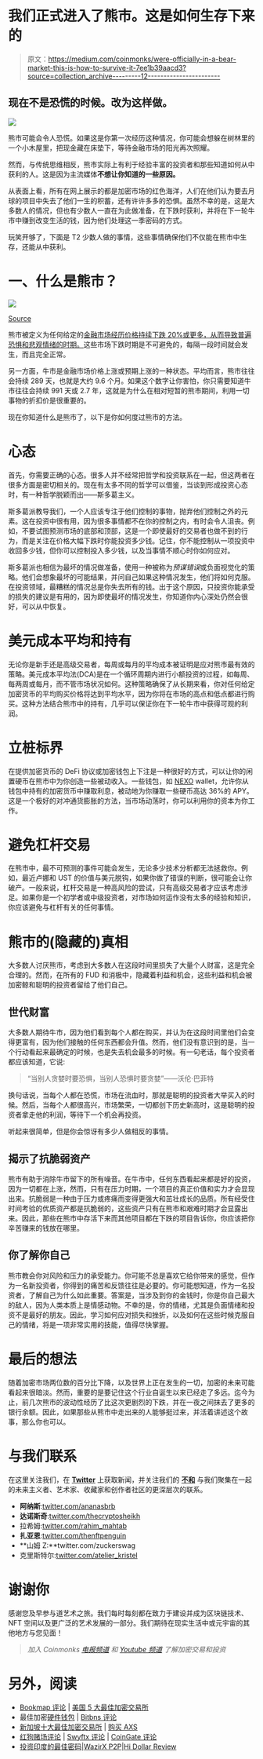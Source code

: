 # 我们正式进入了熊市。这是如何生存下来的

> 原文：<https://medium.com/coinmonks/were-officially-in-a-bear-market-this-is-how-to-survive-it-7ee1b39aacd3?source=collection_archive---------12----------------------->

## 现在不是恐慌的时候。改为这样做。

![](img/0d2f89ca10506f486fa5ca5fc9e38b81.png)

熊市可能会令人恐慌。如果这是你第一次经历这种情况，你可能会想躲在树林里的一个小木屋里，把现金藏在床垫下，等待金融市场的阳光再次照耀。

然而，与传统思维相反，熊市实际上有利于经验丰富的投资者和那些知道如何从中获利的人。这是因为主流媒体**不想让你知道的一些原因。**

从表面上看，所有在网上展示的都是加密市场的红色海洋，人们在他们认为要去月球的项目中失去了他们一生的积蓄，还有许许多多的恐惧。虽然不幸的是，这是大多数人的情况，但也有少数人一直在为此做准备，在下跌时获利，并将在下一轮牛市中赚到改变生活的钱，因为他们处理这一季密码的方式。

玩笑开够了，下面是 T2 少数人做的事情，这些事情确保他们不仅能在熊市中生存，还能从中获利。

# 一、什么是熊市？

![](img/2ef828124ac69bafcb06600fe9c9671b.png)

[Source](https://www.google.co.uk/url?sa=i&url=https%3A%2F%2Fwww.flickr.com%2Fphotos%2F30478819%40N08%2F50823389861&psig=AOvVaw25-SpXPuNWQcFSHRrE7VvX&ust=1653743293867000&source=images&cd=vfe&ved=0CAwQjRxqFwoTCMjTtIzg__cCFQAAAAAdAAAAABAD)

熊市被定义为任何给定的[金融市场经历价格持续下跌 20%或更多，从而导致普遍恐惧和悲观情绪的时期。](https://www.investopedia.com/terms/b/bearmarket.asp)这些市场下跌时期是不可避免的，每隔一段时间就会发生，而且完全正常。

另一方面，牛市是金融市场价格上涨或预期上涨的一种状态。平均而言，熊市往往会持续 289 天，也就是大约 9.6 个月。如果这个数字让你害怕，你只需要知道牛市往往会持续 991 天或 2.7 年，这就是为什么在相对短暂的熊市期间，利用一切事物的折扣价是很重要的。

现在你知道什么是熊市了，以下是你如何度过熊市的方法。

# 心态

首先，你需要正确的心态。很多人并不经常把哲学和投资联系在一起，但这两者在很多方面是密切相关的。现在有太多不同的哲学可以借鉴，当谈到形成投资心态时，有一种哲学脱颖而出——斯多葛主义。

斯多葛派教导我们，一个人应该专注于他们控制的事物，抛弃他们控制之外的元素。这在投资中很有用，因为很多事情都不在你的控制之内，有时会令人沮丧。例如，不要试图预测市场的底部和顶部，这是一个即使最好的交易者也做不到的行为，而是关注在价格大幅下跌时你能投资多少钱。记住，你不能控制从一项投资中收回多少钱，但你可以控制投入多少钱，以及当事情不顺心时你如何应对。

斯多葛派也相信为最坏的情况做准备，使用一种被称为*预谋错误*或负面视觉化的策略。他们会想象最坏的可能结果，并问自己如果这种情况发生，他们将如何克服。在投资领域，最糟糕的情况总是你失去所有的钱。出于这个原因，只投资你能承受的损失的建议是有用的，因为即使最坏的情况发生，你知道你内心深处仍然会很好，可以从中恢复。

# 美元成本平均和持有

无论你是新手还是高级交易者，每周或每月的平均成本被证明是应对熊市最有效的策略。美元成本平均法(DCA)是在一个循环周期内进行小额投资的过程，如每周、每两周或每月，而不管市场状况如何。这种策略确保了从长期来看，你对任何给定加密货币的平均购买价格将达到平均水平，因为你将在市场的高点和低点都进行购买。这种方法结合熊市中的持有，几乎可以保证你在下一轮牛市中获得可观的利润。

# 立桩标界

在提供加密货币的 DeFi 协议或加密钱包上下注是一种很好的方式，可以让你的闲置硬币在熊市中为你创造一些被动收入。一些钱包，如 [NEXO](https://nexo.io/ref/hzllhyqrz7?src=ios-link) wallet，允许你从钱包中持有的加密货币中赚取利息，被动地为你赚取一些硬币高达 36%的 APY。这是一个极好的对冲通货膨胀的方法，当市场动荡时，你可以利用你的资本为你工作。

# 避免杠杆交易

在熊市中，最不可预测的事件可能会发生，无论多少技术分析都无法拯救你。例如，最近卢娜和 UST 的价值与美元脱钩，如果你做了错误的判断，很可能会让你破产。一般来说，杠杆交易是一种高风险的尝试，只有高级交易者才应该考虑涉足。如果你是一个初学者或中级投资者，对市场如何运作没有太多的经验和知识，你应该避免与杠杆有关的任何事情。

# 熊市的(隐藏的)真相

大多数人讨厌熊市，考虑到大多数人在这段时间里损失了大量个人财富，这是完全合理的。然而，在所有的 FUD 和消极中，隐藏着利益和机会，这些利益和机会被加密鲸和聪明的投资者留给了他们自己。

## **世代财富**

大多数人期待牛市，因为他们看到每个人都在购买，并认为在这段时间里他们会变得更富有，因为他们接触的任何东西都会升值。然而，他们没有意识到的是，当一个行动看起来最确定的时候，也是失去机会最多的时候。有一句老话，每个投资者都应该知道，它说:

> “当别人贪婪时要恐惧，当别人恐惧时要贪婪”——沃伦·巴菲特

换句话说，当每个人都在恐慌，市场在流血时，那就是聪明的投资者大举买入的时候。然后，当每个人都很高兴，市场繁荣，一切都创下历史新高时，这是聪明的投资者拿走他的利润，等待下一个机会再投资。

听起来很简单，但是你会惊讶有多少人做相反的事情。

## 揭示了抗脆弱资产

熊市有助于消除牛市留下的所有噪音。在牛市中，任何东西看起来都是好的投资，因为一切都在上涨，然而，只有在压力时期，一个项目的真正价值和实力才会显现出来。抗脆弱是一种由于压力或疼痛而变得更强大和茁壮成长的品质。所有经受住时间考验的优质资产都是抗脆弱的，这些资产只有在熊市和艰难时期才会显露出来。因此，那些在熊市中存活下来而其他项目都在下跌的项目告诉你，你应该把你辛苦赚来的钱放在哪里。

## 你了解你自己

熊市教会你对风险和压力的承受能力。你可能不总是喜欢它给你带来的感觉，但作为一名新投资者，你得到的痛苦和反馈往往是必要的。你可能想知道，作为一名投资者，了解自己为什么如此重要。答案是，当涉及到你的金钱时，你是你自己最大的敌人，因为人类本质上是情感动物。不幸的是，你的情绪，尤其是负面情绪和投资不是最好的朋友。因此，学习如何应对损失和挫折，以及如何在这些时候克服自己的情绪，将是一项非常实用的技能，值得尽快掌握。

# 最后的想法

随着加密市场两位数的百分比下降，以及世界上正在发生的一切，加密的未来可能看起来很暗淡。然而，重要的是要记住这个行业自诞生以来已经走了多远。迄今为止，前几次熊市的波动性经历了比这次更剧烈的下跌，并在一夜之间抹去了更多的银行余额。因此，如果那些从熊市中走出来的人能够挺过来，并活着讲述这个故事，那么你也可以。

# 与我们联系

在这里关注我们，在 [**Twitter**](https://twitter.com/arts_dao?ref_src=twsrc%5Egoogle%7Ctwcamp%5Eserp%7Ctwgr%5Eauthor) 上获取新闻，并关注我们的 [**不和**](https://discord.gg/ZXJH5zfC) 与我们聚集在一起的未来主义者、艺术家、收藏家和创作者社区的更深层次的联系。

*   **阿纳斯**:[twitter.com/ananasbrb](https://twitter.com/ananasbrb)
*   **达诺斯奇**:[twitter.com/thecryptosheikh](https://twitter.com/thecryptosheikh)
*   拉希姆:[twitter.com/rahim_mahtab](https://twitter.com/rahim_mahtab)
*   **扎亚恩**:[twitter.com/thenftpenguin](https://twitter.com/thenftpenguin)
*   **山姆 Z:**twitter.com/zuckerswag
*   克里斯特尔:[twitter.com/atelier_kristel](https://twitter.com/atelier_kristel)

# 谢谢你

感谢您及早参与道艺术之旅。我们每时每刻都在致力于建设并成为区块链技术、NFT 空间以及更广泛的艺术发展的一部分。我们期待在现实生活中或元宇宙的其他地方与您见面！

> *加入 Coinmonks* [*电报频道*](https://t.me/coincodecap) *和* [*Youtube 频道*](https://www.youtube.com/c/coinmonks/videos) *了解加密交易和投资*

# 另外，阅读

*   [Bookmap 评论](https://coincodecap.com/bookmap-review-2021-best-trading-software) | [美国 5 大最佳加密交易所](https://coincodecap.com/crypto-exchange-usa)
*   最佳加密[硬件钱包](/coinmonks/hardware-wallets-dfa1211730c6) | [Bitbns 评论](/coinmonks/bitbns-review-38256a07e161)
*   [新加坡十大最佳加密交易所](https://coincodecap.com/crypto-exchange-in-singapore) | [购买 AXS](https://coincodecap.com/buy-axs-token)
*   [红狗赌场评论](https://coincodecap.com/red-dog-casino-review) | [Swyftx 评论](https://coincodecap.com/swyftx-review) | [CoinGate 评论](https://coincodecap.com/coingate-review)
*   [投资印度的最佳密码](https://coincodecap.com/best-crypto-to-invest-in-india-in-2021)|[WazirX P2P](https://coincodecap.com/wazirx-p2p)|[Hi Dollar Review](https://coincodecap.com/hi-dollar-review)